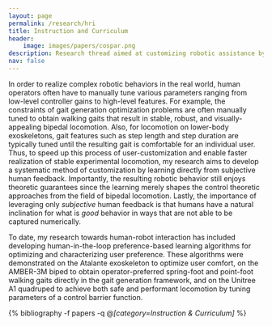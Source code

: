 ```yaml
---
layout: page
permalink: /research/hri
title: Instruction and Curriculum
header:
    image: images/papers/cospar.png
description: Research thread aimed at customizing robotic assistance by learning directly from human feedback.
nav: false
---
```


In order to realize complex robotic behaviors in the real world, human operators often have to manually tune various parameters ranging from low-level controller gains to high-level features. For example, the constraints of gait generation optimization problems are often manually tuned to obtain walking gaits that result in stable, robust, and visually-appealing bipedal locomotion. Also, for locomotion on lower-body exoskeletons, gait features such as step length and step duration are typically tuned until the resulting gait is comfortable for an individual user. Thus, to speed up this process of user-customization and enable faster realization of stable experimental locomotion, my research aims to develop a systematic method of customization by learning directly from subjective human feedback. Importantly, the resulting robotic behavior still enjoys theoretic guarantees since the learning merely shapes the control theoretic approaches from the field of bipedal locomotion. Lastly, the importance of leveraging only *subjective* human feedback is that humans have a natural inclination for what is *good* behavior in ways that are not able to be captured numerically.

To date, my research towards human-robot interaction has included developing human-in-the-loop preference-based learning algorithms for optimizing and characterizing user preference. These algorithms were demonstrated on the Atalante exoskeleton to optimize user comfort, on the AMBER-3M biped to obtain operator-preferred spring-foot and point-foot walking gaits directly in the gait generation framework, and on the Unitree A1 quadruped to achieve both safe and performant locomotion by tuning parameters of a control barrier function.

<div class="publications">

{% bibliography -f papers -q @*[category=Instruction & Curriculum]* %}

</div>
